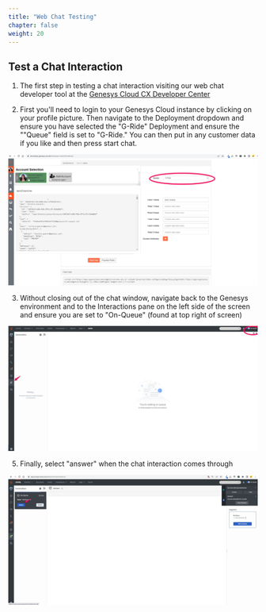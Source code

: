 ```yaml
---
title: "Web Chat Testing"
chapter: false
weight: 20
---
```


## Test a Chat Interaction

1. The first step in testing a chat interaction visiting our web chat developer tool at the [Genesys Cloud CX Developer Center](https://developer.genesys.cloud/developer-tools/#/webchat)

2. First you'll need to login to your Genesys Cloud instance by clicking on your profile picture. Then navigate to the Deployment dropdown and ensure you have selected the "G-Ride" Deployment and ensure the ""Queue" field is set to "G-Ride." You can then put in any customer data if you like and then press start chat. 

![devcenter](/images/chatDev.jpg)

3. Without closing out of the chat window, navigate back to the Genesys environment and to the Interactions pane on the left side of the screen and ensure you are set to "On-Queue" (found at top right of screen)

![interactionspane](/images/interactionpane.jpg)

5. Finally, select "answer" when the chat interaction comes through

![incomingchat](/images/incomingchat.jpg)